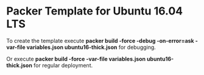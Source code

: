 # Packer Template for Ubuntu 16.04 LTS

To create the template execute **packer build -force -debug -on-error=ask -var-file variables.json ubuntu16-thick.json** for debugging.

Or execute **packer build -force -var-file variables.json ubuntu16-thick.json** for regular deployment.
